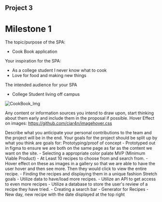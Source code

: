 ## Project 3 ## 
# Milestone 1


The topic/purpose of the SPA:
  - Cook Book application

Your inspiration for the SPA:
  - As a college student I never know what to cook
  - Love for food and making new things
 
The intended audience for your SPA
  - College Student living off campus

![CookBook_Img](https://user-images.githubusercontent.com/91300625/201441946-453dd8df-a961-4dce-afd7-836ce78d2622.png)

Any content or information sources you intend to draw upon, start thinking about them early and include them in the proposal if possible.
Hover Effect on images: https://github.com/ciar4n/imagehover.css

Describe what you anticipate your personal contributions to the team and the project will be in the end.
Your goals for the project should be split up by what you think are goals for:
      Prototyping/proof of concept
        - Prototyped out in figma to ensure we are both on the same page as far as the content we want on the site.
        - Selecting a appropriate color palate 
      MVP (Minimum Viable Product)
        - At Least 10 recipes to choose from and search from.
        - Hover effect on these as images in a gallery so that we are able to have the user hover and then see more. Then they would click to view the entire recipe.
        - Finding the recipes and displaying them in a unique fashion
      Stretch goals
        - Utilize data to have/load more recipes.
        - Utilize an API to get access to even more recipes
        - Utilize a database to store the user's review of a recipe they have tried.
        - Creating a search bar
        - Generator for Recipes
        - New day, new recipe with the date displayed at the top right





